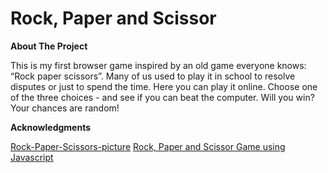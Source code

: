 # Rock, Paper and Scissor

**About The Project**

This is my first browser game inspired by an old game everyone knows: “Rock paper scissors”. Many of us used to play it in school to resolve disputes or just to spend the time. Here you can play it online. Choose one of the three choices - and see if you can beat the computer. Will you win? Your chances are random!

**Acknowledgments**

[Rock-Paper-Scissors-picture](https://www.deviantart.com/naolito/art/Rock-Paper-Scissors-Bully-846437549)
[Rock, Paper and Scissor Game using Javascript](https://www.geeksforgeeks.org/rock-paper-and-scissor-game-using-javascript/)
